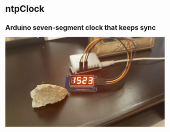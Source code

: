# ntpClock
## Arduino seven-segment clock that keeps sync
![nodemcu-esp8266](https://github.com/gabacode/ntpClock/blob/master/images/prev.jpg?raw=true)
